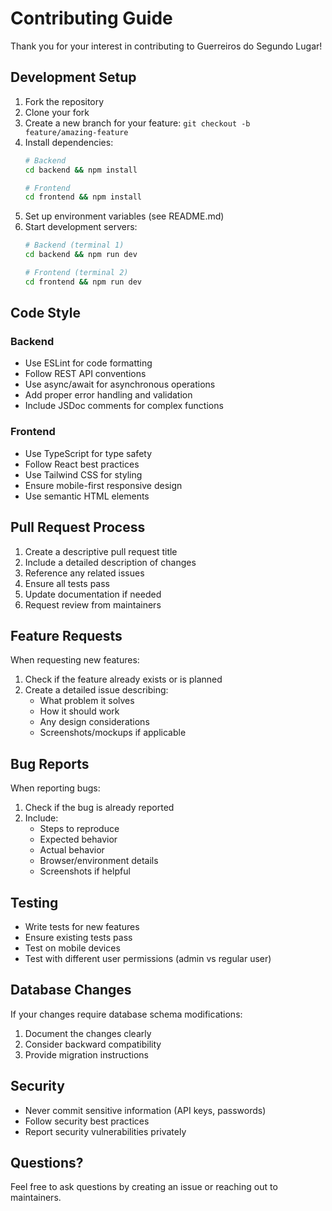 # Contributing Guide

Thank you for your interest in contributing to Guerreiros do Segundo Lugar!

## Development Setup

1. Fork the repository
2. Clone your fork
3. Create a new branch for your feature: `git checkout -b feature/amazing-feature`
4. Install dependencies:
   ```bash
   # Backend
   cd backend && npm install
   
   # Frontend
   cd frontend && npm install
   ```
5. Set up environment variables (see README.md)
6. Start development servers:
   ```bash
   # Backend (terminal 1)
   cd backend && npm run dev
   
   # Frontend (terminal 2) 
   cd frontend && npm run dev
   ```

## Code Style

### Backend
- Use ESLint for code formatting
- Follow REST API conventions
- Use async/await for asynchronous operations
- Add proper error handling and validation
- Include JSDoc comments for complex functions

### Frontend
- Use TypeScript for type safety
- Follow React best practices
- Use Tailwind CSS for styling
- Ensure mobile-first responsive design
- Use semantic HTML elements

## Pull Request Process

1. Create a descriptive pull request title
2. Include a detailed description of changes
3. Reference any related issues
4. Ensure all tests pass
5. Update documentation if needed
6. Request review from maintainers

## Feature Requests

When requesting new features:
1. Check if the feature already exists or is planned
2. Create a detailed issue describing:
   - What problem it solves
   - How it should work
   - Any design considerations
   - Screenshots/mockups if applicable

## Bug Reports

When reporting bugs:
1. Check if the bug is already reported
2. Include:
   - Steps to reproduce
   - Expected behavior
   - Actual behavior
   - Browser/environment details
   - Screenshots if helpful

## Testing

- Write tests for new features
- Ensure existing tests pass
- Test on mobile devices
- Test with different user permissions (admin vs regular user)

## Database Changes

If your changes require database schema modifications:
1. Document the changes clearly
2. Consider backward compatibility
3. Provide migration instructions

## Security

- Never commit sensitive information (API keys, passwords)
- Follow security best practices
- Report security vulnerabilities privately

## Questions?

Feel free to ask questions by creating an issue or reaching out to maintainers.
